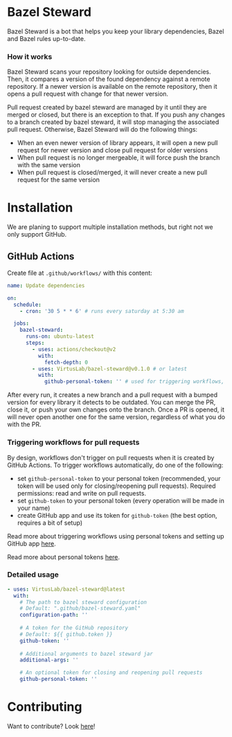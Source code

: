 # Bazel Steward

Bazel Steward is a bot that helps you keep your library dependencies, Bazel and Bazel rules up-to-date.

### How it works

Bazel Steward scans your repository looking for outside dependencies.
Then, it compares a version of the found dependency against a remote repository.
If a newer version is available on the remote repository, then it opens a pull request with change for that newer version.

Pull request created by bazel steward are managed by it until they are merged or closed, but there is an exception to that.
If you push any changes to a branch created by bazel steward, it will stop managing the associated pull request.
Otherwise, Bazel Steward will do the following things:
* When an even newer version of library appears, it will open a new pull request for newer version and close pull request for older versions
* When pull request is no longer mergeable, it will force push the branch with the same version
* When pull request is closed/merged, it will never create a new pull request for the same version

# Installation

We are planing to support multiple installation methods, but right not we only support GitHub.

## GitHub Actions
Create file at  `.github/workflows/` with this content:
```yaml
name: Update dependencies

on:
  schedule:
    - cron: '30 5 * * 6' # runs every saturday at 5:30 am

  jobs:
    bazel-steward:
      runs-on: ubuntu-latest
      steps:
        - uses: actions/checkout@v2
          with:
            fetch-depth: 0
        - uses: VirtusLab/bazel-steward@v0.1.0 # or latest
          with:
            github-personal-token: '' # used for triggering workflows, read below
```

After every run, it creates a new branch and a pull request with a bumped version for every library it detects to be outdated.
You can merge the PR, close it, or push your own changes onto the branch.
Once a PR is opened, it will never open another one for the same version, regardless of what you do with the PR.

### Triggering workflows for pull requests

By design, workflows don't trigger on pull requests when it is created by GitHub Actions.
To trigger workflows automatically, do one of the following:
* set `github-personal-token` to your personal token (recommended, your token will be used only for closing/reopening pull requests). 
Required permissions: read and write on pull requests.
* set `github-token` to your personal token (every operation will be made in your name)
* create GitHub app and use its token for `github-token` (the best option, requires a bit of setup)

Read more about triggering workflows using personal tokens and setting up GitHub app [here](https://github.com/peter-evans/create-pull-request/blob/main/docs/concepts-guidelines.md#triggering-further-workflow-runs). 

Read more about personal tokens [here](https://docs.github.com/en/authentication/keeping-your-account-and-data-secure/creating-a-personal-access-token).

### Detailed usage
```yaml
- uses: VirtusLab/bazel-steward@latest
  with:
    # The path to bazel steward configuration
    # Default: ".github/bazel-steward.yaml"
    configuration-path: ''
    
    # A token for the GitHub repository
    # Default: ${{ github.token }}
    github-token: ''
    
    # Additional arguments to bazel steward jar
    additional-args: ''

    # An optional token for closing and reopening pull requests
    github-personal-token: ''
```

# Contributing

Want to contribute? Look [here](CONTRIBUTING.md)!